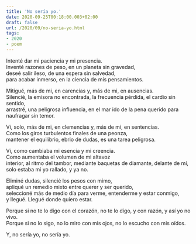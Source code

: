 ```yaml
---
title: 'No sería yo.'
date: 2020-09-25T00:18:00.003+02:00
draft: false
url: /2020/09/no-seria-yo.html
tags: 
- 2020
- poem
---
```

  
Intenté dar mi paciencia y mi presencia.  
Inventé razones de peso, en un planeta sin gravedad,  
deseé salir ileso, de una espera sin salvedad,  
para acabar inmerso, en la ciencia de mis pensamientos.  

Mitigué, más de mi, en carencias y, más de mi, en ausencias.  
Silencié, la emisora no encontrada, la frecuencia pérdida, el cardio sin sentido,  
arrastré, una peligrosa influencia, en el mar ido de la pena querido para naufragar sin temor.  

Vi, solo, más de mi, en clemencias y, más de mi, en sentencias.  
Como los giros turbulentos finales de una peonza,  
mantener el equilibrio, ebrio de dudas, es una tarea peligrosa.  

Vi, como cambiaba mi esencia y mi creencia.  
Como aumentaba el volumen de mi altavoz  
interior, al ritmo del tambor, mediante baquetas de diamante, delante de mí, solo estaba mi yo rallado, y ya no.  

Eliminé dudas, silencié los pesos con mimo,  
apliqué un remedio mixto entre querer y ser querido,  
seleccioné más de medio día para verme, entenderme y estar conmigo,  
y llegué. Llegué donde quiero estar.  

Porque si no te lo digo con el corazón, no te lo digo, y con razón, y así yo no vivo.  
Porque si no lo sigo, no lo miro con mis ojos, no lo escucho con mis oídos.  

Y, no sería yo, no sería yo.  